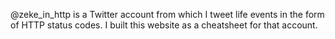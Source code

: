 <!--
title: Life in HTTP
website: http://zeke.sikelianos.com/http
keywords: []
start: 2011-08-08
end: 2011-08-08
-->

@zeke_in_http is a Twitter account from which I tweet life events in the form of HTTP status codes. I built this website as a cheatsheet for that account.
